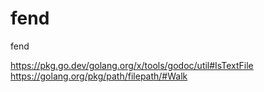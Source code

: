 # fend
fend

https://pkg.go.dev/golang.org/x/tools/godoc/util#IsTextFile
https://golang.org/pkg/path/filepath/#Walk
